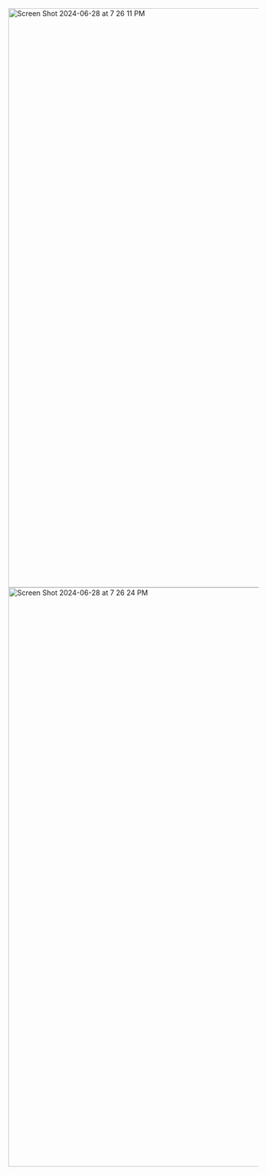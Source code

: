 <img width="1165" alt="Screen Shot 2024-06-28 at 7 26 11 PM" src="https://github.com/MemeFormer/CroqLI/assets/130863507/d70cf333-e9fd-4301-aea0-493a83cd5e42">
<img width="1165" alt="Screen Shot 2024-06-28 at 7 26 24 PM" src="https://github.com/MemeFormer/CroqLI/assets/130863507/b19c4abd-d41c-45ff-891b-6ec34589ebfa">
